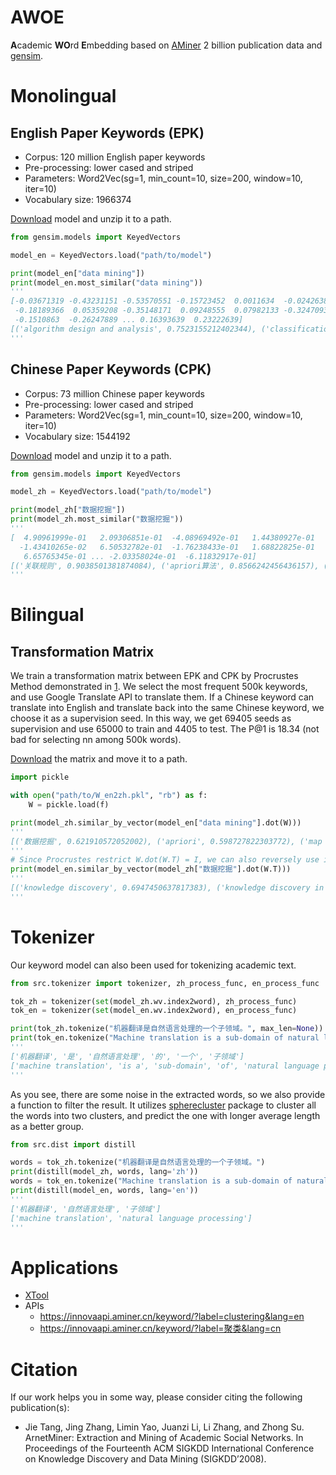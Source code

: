 # AWOE

**A**cademic **WO**rd **E**mbedding based on [AMiner](https://www.aminer.cn) 2 billion publication data and [gensim](https://radimrehurek.com/gensim/index.html).

# Monolingual

## English Paper Keywords (EPK)

* Corpus: 120 million English paper keywords
* Pre-processing: lower cased and striped
* Parameters: Word2Vec(sg=1, min\_count=10, size=200, window=10, iter=10)
* Vocabulary size: 1966374

[Download](https://lfs.aminer.cn/misc/awoe/keywords_aminer_en.zip) model and unzip it to a path.

```python
from gensim.models import KeyedVectors

model_en = KeyedVectors.load("path/to/model")

print(model_en["data mining"])
print(model_en.most_similar("data mining"))
'''
[-0.03671319 -0.43231151 -0.53570551 -0.15723452  0.0011634  -0.02426389
 -0.18189366  0.05359208 -0.35148171  0.09248555  0.07982133 -0.32470939
 -0.1510863  -0.26247889 ... 0.16393639  0.23222639]
[('algorithm design and analysis', 0.7523155212402344), ('classification algorithms', 0.6936554908752441), ('data models', 0.6934263110160828), ('knowledge discovery', 0.6912256479263306), ('information analysis', 0.6770250201225281), ('computational modeling', 0.6744495630264282), ('association rules', 0.6620141267776489), ('commodities interflow', 0.6523971557617188), ('frequent closed itemset mining', 0.6514651775360107), ('learning artificial intelligence', 0.6466258764266968)]
'''
```

## Chinese Paper Keywords (CPK)

* Corpus: 73 million Chinese paper keywords
* Pre-processing: lower cased and striped
* Parameters: Word2Vec(sg=1, min\_count=10, size=200, window=10, iter=10)
* Vocabulary size: 1544192

[Download](https://lfs.aminer.cn/misc/awoe/keywords_aminer_zh.zip) model and unzip it to a path.

```python
from gensim.models import KeyedVectors

model_zh = KeyedVectors.load("path/to/model")

print(model_zh["数据挖掘"])
print(model_zh.most_similar("数据挖掘"))
'''
[  4.90961999e-01   2.09306851e-01  -4.08969492e-01   1.44380927e-01
  -1.43410265e-02   6.50532782e-01  -1.76238433e-01   1.68822825e-01
   6.65765345e-01 ... -2.03358024e-01  -6.11832917e-01]
[('关联规则', 0.9038501381874084), ('apriori算法', 0.8566242456436157), ('知识发现', 0.8078784346580505), ('频繁项集', 0.794908881187439), ('数据仓库', 0.7892417907714844), ('apriori', 0.7818102240562439), ('联机分析处理', 0.7706191539764404), ('fp-growth', 0.7693448066711426), ('数据挖掘技术', 0.7669618129730225), ('挖掘算法', 0.7620916366577148)]
'''
```

# Bilingual

## Transformation Matrix

We train a transformation matrix between EPK and CPK by Procrustes Method demonstrated in [1](http://arxiv.org/abs/1702.03859). We select the most frequent 500k keywords, and use Google Translate API to translate them. If a Chinese keyword can translate into English and translate back into the same Chinese keyword, we choose it as a supervision seed. In this way, we get 69405 seeds as supervision and use 65000 to train and 4405 to test. The P@1 is 18.34 (not bad for selecting nn among 500k words).

[Download](https://lfs.aminer.cn/misc/awoe/W_en2zh.pkl) the matrix and move it to a path.

```python
import pickle

with open("path/to/W_en2zh.pkl", "rb") as f:
    W = pickle.load(f)

print(model_zh.similar_by_vector(model_en["data mining"].dot(W)))
'''
[('数据挖掘', 0.621910572052002), ('apriori', 0.598727822303772), ('map reduce', 0.5853731036186218), ('频繁集', 0.5818564891815186), ('k-means', 0.5817596912384033), ('数据库知识发现', 0.5783699750900269), ('机器学习', 0.5778008103370667), ('知识发现', 0.5774385929107666), ('sliq', 0.5769015550613403), ('相似性搜索', 0.5721484422683716)]
'''
# Since Procrustes restrict W.dot(W.T) = I, we can also reversely use it.
print(model_en.similar_by_vector(model_zh["数据挖掘"].dot(W.T)))
'''
[('knowledge discovery', 0.6947450637817383), ('knowledge discovery in databases (kdd)', 0.6842040419578552), ('data miming', 0.6666584610939026), ('commodities interflow', 0.6620808243751526), ('data preparation technique', 0.6564021706581116), ('fp_growth algorithm', 0.6534382104873657), ('mining classification rules', 0.6477227210998535), ('association rule induction', 0.6470234394073486), ('apriori association rule mining', 0.6454548835754395), ('click-stream', 0.644127607345581)]
'''
```

# Tokenizer

Our keyword model can also been used for tokenizing academic text.

```python
from src.tokenizer import tokenizer, zh_process_func, en_process_func

tok_zh = tokenizer(set(model_zh.wv.index2word), zh_process_func)
tok_en = tokenizer(set(model_en.wv.index2word), en_process_func)

print(tok_zh.tokenize("机器翻译是自然语言处理的一个子领域。", max_len=None))
print(tok_en.tokenize("Machine translation is a sub-domain of natural language processing.", max_len=None)) # Maybe you need nltk.download('punkt') if failed
'''
['机器翻译', '是', '自然语言处理', '的', '一个', '子领域']
['machine translation', 'is a', 'sub-domain', 'of', 'natural language processing', '.']
'''
```

As you see, there are some noise in the extracted words, so we also provide a function to filter the result. It utilizes [spherecluster](https://github.com/jasonlaska/spherecluster) package to cluster all the words into two clusters, and predict the one with longer average length as a better group.

```python
from src.dist import distill

words = tok_zh.tokenize("机器翻译是自然语言处理的一个子领域。")
print(distill(model_zh, words, lang='zh'))
words = tok_en.tokenize("Machine translation is a sub-domain of natural language processing.")
print(distill(model_en, words, lang='en'))
'''
['机器翻译', '自然语言处理', '子领域']
['machine translation', 'natural language processing']
'''
```

# Applications

* [XTool](https://lab.aminer.cn/xtool/)
* APIs
    * https://innovaapi.aminer.cn/keyword/?label=clustering&lang=en
    * https://innovaapi.aminer.cn/keyword/?label=聚类&lang=cn

# Citation

If our work helps you in some way, please consider citing the following publication(s):

* Jie Tang, Jing Zhang, Limin Yao, Juanzi Li, Li Zhang, and Zhong Su. ArnetMiner: Extraction and Mining of Academic Social Networks. In Proceedings of the Fourteenth ACM SIGKDD International Conference on Knowledge Discovery and Data Mining (SIGKDD’2008).
